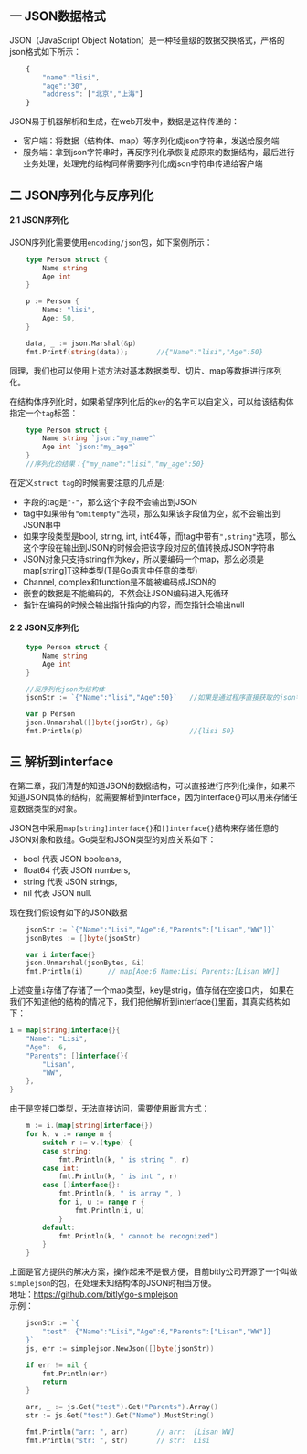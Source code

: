 ## 一 JSON数据格式

JSON（JavaScript Object Notation）是一种轻量级的数据交换格式，严格的json格式如下所示：
```js
	{
		"name":"lisi",
		"age":"30",
		"address": ["北京","上海"]
	}
```

JSON易于机器解析和生成，在web开发中，数据是这样传递的：
- 客户端：将数据（结构体、map）等序列化成json字符串，发送给服务端
- 服务端：拿到json字符串时，再反序列化承恢复成原来的数据结构，最后进行业务处理，处理完的结构同样需要序列化成json字符串传递给客户端

## 二 JSON序列化与反序列化

#### 2.1 JSON序列化

JSON序列化需要使用`encoding/json`包，如下案例所示：

```go
	type Person struct {
		Name string
		Age int
	}

	p := Person {
		Name: "lisi",
		Age: 50,
	}

	data, _ := json.Marshal(&p)
	fmt.Printf(string(data));	 	//{"Name":"lisi","Age":50}
```

同理，我们也可以使用上述方法对基本数据类型、切片、map等数据进行序列化。   

在结构体序列化时，如果希望序列化后的`key`的名字可以自定义，可以给该结构体指定一个`tag`标签：
```go
	type Person struct {
		Name string `json:"my_name"`
		Age int `json:"my_age"`
	}
	//序列化的结果：{"my_name":"lisi","my_age":50}
```

在定义`struct tag`的时候需要注意的几点是:
- 字段的tag是`"-"`，那么这个字段不会输出到JSON
- tag中如果带有`"omitempty"`选项，那么如果该字段值为空，就不会输出到JSON串中
- 如果字段类型是bool, string, int, int64等，而tag中带有`",string"`选项，那么这个字段在输出到JSON的时候会把该字段对应的值转换成JSON字符串
- JSON对象只支持string作为key，所以要编码一个map，那么必须是map[string]T这种类型(T是Go语言中任意的类型)
- Channel, complex和function是不能被编码成JSON的
- 嵌套的数据是不能编码的，不然会让JSON编码进入死循环
- 指针在编码的时候会输出指针指向的内容，而空指针会输出null

#### 2.2 JSON反序列化
```go
	type Person struct {
		Name string 
		Age int 
	}

	//反序列化json为结构体
	jsonStr := `{"Name":"lisi","Age":50}`	//如果是通过程序直接获取的json字符串，则无需转义

	var p Person
	json.Unmarshal([]byte(jsonStr), &p)
	fmt.Println(p)							//{lisi 50}
```

## 三 解析到interface

在第二章，我们清楚的知道JSON的数据结构，可以直接进行序列化操作，如果不知道JSON具体的结构，就需要解析到interface，因为interface{}可以用来存储任意数据类型的对象。  

JSON包中采用`map[string]interface{}`和`[]interface{}`结构来存储任意的JSON对象和数组。Go类型和JSON类型的对应关系如下：
- bool 代表 JSON booleans,
- float64 代表 JSON numbers,
- string 代表 JSON strings,
- nil 代表 JSON null.

现在我们假设有如下的JSON数据
```go
	jsonStr := `{"Name":"Lisi","Age":6,"Parents":["Lisan","WW"]}`
	jsonBytes := []byte(jsonStr)

	var i interface{}
	json.Unmarshal(jsonBytes, &i)
	fmt.Println(i)		// map[Age:6 Name:Lisi Parents:[Lisan WW]]
```

上述变量`i`存储了存储了一个map类型，key是strig，值存储在空接口内，
如果在我们不知道他的结构的情况下，我们把他解析到interface{}里面，其真实结构如下：

```Go
i = map[string]interface{}{
	"Name": "Lisi",
	"Age":  6,
	"Parents": []interface{}{
		"Lisan",
		"WW",
	},
}
```

由于是空接口类型，无法直接访问，需要使用断言方式：
```go
	m := i.(map[string]interface{})
	for k, v := range m {
		switch r := v.(type) {
		case string:
			fmt.Println(k, " is string ", r)
		case int:
			fmt.Println(k, " is int ", r)
		case []interface{}:
			fmt.Println(k, " is array ", )
			for i, u := range r {
				fmt.Println(i, u)
			}
		default:
			fmt.Println(k, " cannot be recognized")
		}
	}
```	

上面是官方提供的解决方案，操作起来不是很方便，目前bitly公司开源了一个叫做`simplejson`的包，在处理未知结构体的JSON时相当方便。  
地址：https://github.com/bitly/go-simplejson  
示例：
```go
	jsonStr := `{
		"test": {"Name":"Lisi","Age":6,"Parents":["Lisan","WW"]}
	}`
	js, err := simplejson.NewJson([]byte(jsonStr))

	if err != nil {
		fmt.Println(err)
		return
	}

	arr, _ := js.Get("test").Get("Parents").Array()
	str := js.Get("test").Get("Name").MustString()

	fmt.Println("arr: ", arr)		// arr:  [Lisan WW]
	fmt.Println("str: ", str)		// str:  Lisi
```